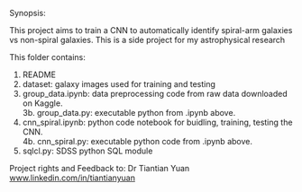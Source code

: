 Synopsis:

This project aims to train a CNN to automatically identify spiral-arm galaxies vs non-spiral galaxies. This is a
side project for my astrophysical research <br/>


This folder contains:<br/>

1. README<br/>
2. dataset: galaxy images used for training and testing <br/>
3. group_data.ipynb: data preprocessing code from raw data downloaded on Kaggle.<br/>
3b. group_data.py:  executable python from .ipynb above.<br/>
4. cnn_spiral.ipynb: python code notebook for buidling, training, testing the CNN.<br/>
4b. cnn_spiral.py: executable python code from .ipynb above. 
5. sqlcl.py: SDSS python SQL module

Project rights and Feedback to: Dr Tiantian Yuan<br/>
www.linkedin.com/in/tiantianyuan                                                                     
